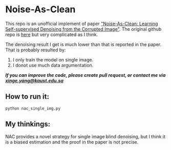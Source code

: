 # Noise-As-Clean

This repo is an unofficial implement of paper ["Noise-As-Clean: Learning Self-supervised Denoising from the Corrupted Image"](https://arxiv.org/abs/1906.06878). The original github repo is [here](https://github.com/csjunxu/Noisy-As-Clean-TIP2020) but very complicated as I think.

The denoising result I get is much lower than that is reported in the paper. That is probably resulted by:
1. I only train the model on single image.
2. I donot use much data argumentation. 

***If you can improve the code, please create pull request, or contact me via xinge.yang@kaust.edu.sa***

## How to run it:
`python nac_single_img.py`

## My thinkings:
NAC provides a novel strategy for single image blind denoising, but I think it is a biased estimation and the proof in the paper is not precise. 